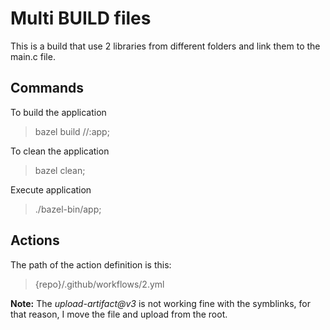 # Multi BUILD files

This is a build that use 2 libraries from different folders and link them to the main.c file.

## Commands

To build the application

> bazel build //:app;

To clean the application

> bazel clean;

Execute application

> ./bazel-bin/app;

## Actions

The path of the action definition is this:

> {repo}/.github/workflows/2.yml

**Note:** The _upload-artifact@v3_ is not working fine with the symblinks, for that reason, I move the file and upload from the root.